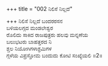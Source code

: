 +++
title = "002 ನಿಲಿಸೆ ನಿಲ್ಲದೆ"

+++
ನಿಲಿಸೆ ನಿಲ್ಲದೆ ಬಂದರರಸನ                       
ಬಳಿಯಲಗ್ಗದ ಮಂಡಲೇಶ್ವರ                       
ರೊಲಿದು ಸಾಕಿದ ರಾಜಪುತ್ರರು ಹಲವು ಮನ್ನಣೆಯ        
ಬಲುಭಟರು ಬಾಹತ್ತರದ ನಿ           
ಶ್ಚಲ ನಿಯೋಗಿಗಳಾಶ್ರಮಿಗಳ                       
ಗ್ಗಳೆಯ ವಿಪ್ರಸ್ತೋಮ ಬಂದುದು ಕೋಟಿ ಸಂಖ್ಯೆಯಲಿ     ॥2॥